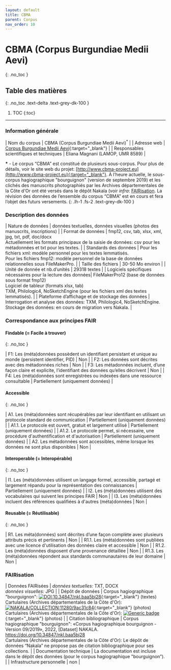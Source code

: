```yaml
---
layout: default
title: CBMA
parent: Corpus
nav_order: 10
---
```


# CBMA (Corpus Burgundiae Medii Aevi)
{: .no_toc }

## Table des matières
{: .no_toc .text-delta .text-grey-dk-100 }

1. TOC
{:toc}

---

### Information générale

| <span class="corpus-table-header-left">Nom du corpus</span>                           | CBMA (Corpus Burgundiae Medii Aevi)<sup>\*</sup> |
| <span class="corpus-table-header-left">Adresse web</span>                             | [Corpus Burgundiae Medii Aevi](http://www.cbma-project.eu/bdds2.html){:target="_blank"} |
| <span class="corpus-table-header-left">Responsables scientifiques et techniques</span> | Eliana Magnani (LAMOP, UMR 8589) |

__\*__ - Le corpus “CBMA” est constitué de plusieurs sous-corpus. Pour plus de détails, voir le site web du projet: [http://www.cbma-project.eu](http://www.cbma-project.eu){:target="_blank"}. À l’heure actuelle, le sous-corpus hagiographique "bourguignon" (version de septembre 2019) et les clichés des manuscrits photographiés par les Archives départementales de la Côte d'Or ont été versés dans le dépôt Nakala (voir _infra_:  [FAIRisation](/docs/corpus/europange.html#fairisation). La révision des données de l’ensemble du corpus “CBMA” est en cours et fera l’objet des futurs versements.
{: .lh-1 .fs-2 .text-grey-dk-100 }

### Description des données

| <span class="corpus-table-header-left">Nature de données</span>                                            | données textuelles, données visuelles (photos des manuscrits, inscriptions) |
| <span class="corpus-table-header-left">Format de données</span>                                            | fmp12, csv, tab, xlsx, xml, jpg, txt, pdf, doc/docx <br/> Actuellement les formats principaux de la saisie de données: csv pour les métadonnées et txt pour les textes. |
| <span class="corpus-table-header-left">Standards des données</span>                                        | Pour les fichiers xml: modèle personnel pour les textes lemmatisés. <br/> Pour les fichiers fmp12: modèle personnel de la base de données relationnelles sous FileMakerPro. |
| <span class="corpus-table-header-left">Taille des fichiers</span>                                          | 30-50 Mo environ |
| <span class="corpus-table-header-left">Unité de donnée et nb.d’unités</span>                               | 29318 textes |
| <span class="corpus-table-header-left">Logiciels spécifiques nécessaires pour la lecture des données</span>| FileMakerPro12 (base de données sous format fmp12) <br/> Logiciel de tableur (formats xlsx, tab) <br/> TXM, Philologic4, NoSketchEngine (pour les fichiers xml des textes lemmatisés). |
| <span class="corpus-table-header-left">Plateforme d’affichage et de stockage des données</span>            | Interrogation et analyse des données: TXM, Philologic4, NoSketchEngine. <br/> Stockage des données: en cours de migration vers Nakala. |

### Correspondance aux principes FAIR

#### Findable (= Facile à trouver)
{: .no_toc }

| F1: Les (méta)données possèdent un identifiant persistant et unique au monde (persistent identifier, PID)	  | <span class="overview-table-no">Non</span> |
| F2: Les données sont décrites avec des métadonnées riches													  | <span class="overview-table-no">Non</span> |
| F3: Les métadonnées incluent, d’une façon claire et explicite, l’identifiant des données qu’elles décrivent | <span class="overview-table-no">Non</span> |
| F4: Les (méta)données sont enregistrées ou indexées dans une ressource consultable						  | <span class="overview-table-partially">Partiellement</span> <span class="sub-text">(uniquement données)</span> |

#### Accessible
{: .no_toc }

| A1. Les (méta)données sont récupérables par leur identifiant en utilisant un protocole standard de communication | <span class="overview-table-partially">Partiellement</span> <span class="sub-text">(uniquement données)</span> |
| A1.1. Le protocole est ouvert, gratuit et largement utilisé													   | <span class="overview-table-partially">Partiellement</span> <span class="sub-text">(uniquement données)</span> |
| A1.2. Le protocole permet, si nécessaire, une procédure d'authentification et d'autorisation					   | <span class="overview-table-partially">Partiellement</span> <span class="sub-text">(uniquement données)</span> |
| A2. Les métadonnées sont accessibles, même lorsque les données ne sont plus disponibles						   | <span class="overview-table-no">Non</span> |

#### Interoperable (= Interopérable)
{: .no_toc }

| I1. Les (méta)données utilisent un langage formel, accessible, partagé et largement répandu pour la représentation des connaissances | <span class="overview-table-partially">Partiellement</span> <span class="sub-text">(uniquement données)</span> |
| I2. Les (méta)données utilisent des vocabulaires qui suivent les principes FAIR 													   | <span class="overview-table-no">Non</span> |
| I3. Les (méta)données incluent des références qualifiées à d'autres (méta)données 												   | <span class="overview-table-no">Non</span> |

#### Reusable (= Réutilisable)
{: .no_toc }

| R1. Les méta(données) sont décrites d’une façon complète avec plusieurs attributs précis et pertinents	| <span class="overview-table-no">Non</span> |
| R1.1. Les (méta)données sont publiées avec une licence d'utilisation des données claire et accessible 	| <span class="overview-table-no">Non</span> |
| R1.2. Les (méta)données disposent d’une provenance détaillée												| <span class="overview-table-no">Non</span> |
| R1.3. Les (méta)données répondent aux standards communautaires de leur domaine							| <span class="overview-table-no">Non</span> |

### FAIRisation

| <span class="corpus-table-header-left">Données FAIRisées</span>        	 | _données textuelles:_ TXT, DOCX <br/> _données visuelles:_ JPG |
| <span class="corpus-table-header-left">Dépôt de données</span>          	 | Corpus hagiographique "bourguignon": [![DOI:10.34847/nkl.baa5bj28](https://zenodo.org/badge/DOI/10.34847/nkl.baa5bj28.svg)](https://doi.org/10.34847/nkl.baa5bj28){:target="_blank"} (textes) <br/> Cartulaires (Archives départementales de la Côte d'Or): [![NAKALA/COLLECTION:11280/9ac31c84](https://zenodo.org/badge/DOI/11280/9ac31c84.svg)](https://www.nakala.fr/collection/11280/9ac31c84){:target="_blank"} (photos) <br/> Cartulaires (Archives départementales de la Côte d'Or): [![Generic badge](https://img.shields.io/badge/<NAKALA/COLLECTION>-<11280/9ac31c84>-<BLUE>.svg)](https://www.nakala.fr/collection/11280/9ac31c84){:target="_blank"} (photos) |
| <span class="corpus-table-header-left">Citation bibliographique</span>     | Corpus hagiographique "bourguignon":  «Corpus hagiographique bourguignon - Version 09/2019», 2022, [Dataset] NAKALA. https://doi.org/10.34847/nkl.baa5bj28 <br/> Cartulaires (Archives départementales de la Côte d'Or): Le dépôt de données “Nakala” ne propose pas de citation bibliographique pour ses collections. |
| <span class="corpus-table-header-left">Documentation technique</span> 	 | La documentation est incluse dans le dépôt des données (pour le corpus hagiographique "bourguignon”). |
| <span class="corpus-table-header-left">Infrastructure personnelle</span>   | non |
